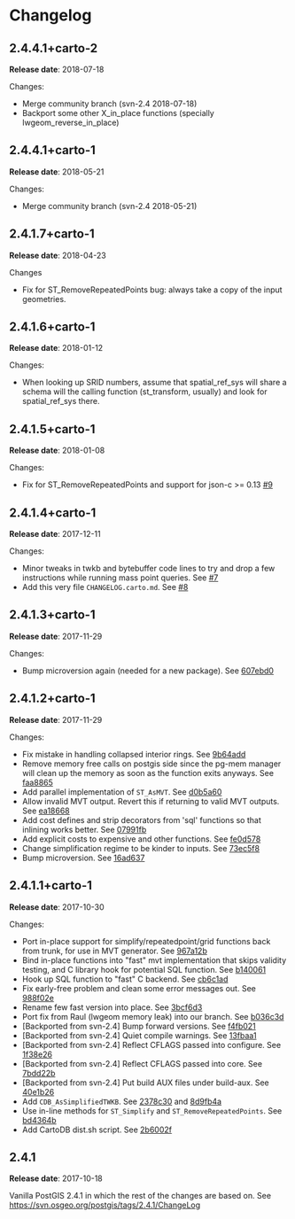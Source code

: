 # Changelog

## 2.4.4.1+carto-2

**Release date**: 2018-07-18

Changes:
- Merge community branch (svn-2.4 2018-07-18)
- Backport some other X_in_place functions (specially lwgeom_reverse_in_place)

## 2.4.4.1+carto-1

**Release date**: 2018-05-21

Changes:
- Merge community branch (svn-2.4 2018-05-21)

## 2.4.1.7+carto-1

**Release date**: 2018-04-23

Changes
- Fix for ST_RemoveRepeatedPoints bug: always take a copy of the input geometries.

## 2.4.1.6+carto-1

**Release date**: 2018-01-12

Changes:
- When looking up SRID numbers, assume that spatial_ref_sys will share a schema will the calling function (st_transform, usually) and look for spatial_ref_sys there.

## 2.4.1.5+carto-1

**Release date**: 2018-01-08

Changes:
- Fix for ST_RemoveRepeatedPoints and support for json-c >= 0.13 [#9](https://github.com/CartoDB/postgis/pull/9)


## 2.4.1.4+carto-1

**Release date**: 2017-12-11

Changes:
- Minor tweaks in twkb and bytebuffer code lines to try and drop a few instructions while running mass point queries. See [#7](https://github.com/CartoDB/postgis/pull/7)
- Add this very file `CHANGELOG.carto.md`. See [#8](https://github.com/CartoDB/postgis/pull/8)


## 2.4.1.3+carto-1

**Release date**: 2017-11-29

Changes:
- Bump microversion again (needed for a new package). See [607ebd0](https://github.com/CartoDB/postgis/commit/3a51a613be7a79757e181ed7c446973eac081ad5)


## 2.4.1.2+carto-1

**Release date**: 2017-11-29

Changes:
- Fix mistake in handling collapsed interior rings. See [9b64add](https://github.com/CartoDB/postgis/commit/9b64add747f0c89935a791beea75b7190df78467)
- Remove memory free calls on postgis side since the pg-mem manager will clean up the memory as soon as the function exits anyways. See [faa8865](https://github.com/CartoDB/postgis/commit/faa8865e423ce876a74598c530dfe2bb8ca03266)
- Add parallel implementation of `ST_AsMVT`. See [d0b5a60](https://github.com/CartoDB/postgis/commit/d0b5a608deae376cea00ebd52fffea5940e03629)
- Allow invalid MVT output. Revert this if returning to valid MVT outputs. See [ea18668](https://github.com/CartoDB/postgis/commit/ea186680700e9bbaa0b53981f6366959179ca5f1)
- Add cost defines and strip decorators from 'sql' functions so that inlining works better. See [07991fb](https://github.com/CartoDB/postgis/commit/07991fbabb053e7e965cbce7526a2e9edc5bbe06)
- Add explicit costs to expensive and other functions. See [fe0d578](https://github.com/CartoDB/postgis/commit/fe0d5780a1b6f3fa728b747e0d431ad7f8e46f8d)
- Change simplification regime to be kinder to inputs. See [73ec5f8](https://github.com/CartoDB/postgis/commit/73ec5f89fa3a3c07c9d57b4f7112f2dd9131a67d)
- Bump microversion. See [16ad637](https://github.com/CartoDB/postgis/commit/16ad63789f299050ffabd820b244b3ba2046a22c)


## 2.4.1.1+carto-1

**Release date**: 2017-10-30

Changes:
- Port in-place support for simplify/repeatedpoint/grid functions back from trunk, for use in MVT generator. See [967a12b](https://github.com/CartoDB/postgis/commit/967a12befc4d0185ef8897e7533faeb456e8981f)
- Bind in-place functions into "fast" mvt implementation that skips validity testing, and C library hook for potential SQL function. See [b140061](https://github.com/CartoDB/postgis/commit/b140061bd65ff3ee97d10ca1d24b62ff6c3cf05c)
- Hook up SQL function to "fast" C backend. See [cb6c1ad](https://github.com/CartoDB/postgis/commit/cb6c1ade4ec1703239f1f11b5137b775f3554456)
- Fix early-free problem and clean some error messages out. See [988f02e](https://github.com/CartoDB/postgis/commit/988f02ef08ba96a7ec88ed333574a871f6724756)
- Rename few fast version into place. See [3bcf6d3](https://github.com/CartoDB/postgis/commit/3bcf6d3dfec03d5ecf5ab9e93fce263aa59a581a)
- Port fix from Raul (lwgeom memory leak) into our branch. See [b036c3d](https://github.com/CartoDB/postgis/commit/b036c3d74c5eb034477fdb9b6b074769decf5d52)
- [Backported from svn-2.4] Bump forward versions. See [f4fb021](https://github.com/CartoDB/postgis/commit/f4fb0212eb3f0083bc90b0e21e79c95a0635399e)
- [Backported from svn-2.4] Quiet compile warnings. See [13fbaa1](https://github.com/CartoDB/postgis/commit/13fbaa1363e9c6c89931be973db1c00580ecc217)
- [Backported from svn-2.4] Reflect CFLAGS passed into configure. See [1f38e26](https://github.com/CartoDB/postgis/commit/1f38e26aed35169927ecc79e9c015de1fc745011)
- [Backported from svn-2.4] Reflect CFLAGS passed into core. See [7bdd22b](https://github.com/CartoDB/postgis/commit/7bdd22b098ce9bbdc575dd468cad4678cac20284)
- [Backported from svn-2.4] Put build AUX files under build-aux. See [40e1b26](https://github.com/CartoDB/postgis/commit/40e1b2607e8121c90cbf410ae6d00c30b872e91c)
- Add `CDB_AsSimplifiedTWKB`. See [2378c30](https://github.com/CartoDB/postgis/commit/2378c3083afa2e7f954f82912742dda0a92401b4) and [8d9fb4a](https://github.com/CartoDB/postgis/commit/8d9fb4a6fef342287b2eaa432c11251e1b897a10)
- Use in-line methods for `ST_Simplify` and `ST_RemoveRepeatedPoints`. See [bd4364b](https://github.com/CartoDB/postgis/commit/bd4364b6ad11bbca4fc110697a7b3ccb39a52b30)
- Add CartoDB dist.sh script. See [2b6002f](https://github.com/CartoDB/postgis/commit/2b6002fbdce4bd920deac2e974f60244b53370e0)


## 2.4.1

**Release date**: 2017-10-18

Vanilla PostGIS 2.4.1 in which the rest of the changes are based on. See https://svn.osgeo.org/postgis/tags/2.4.1/ChangeLog

